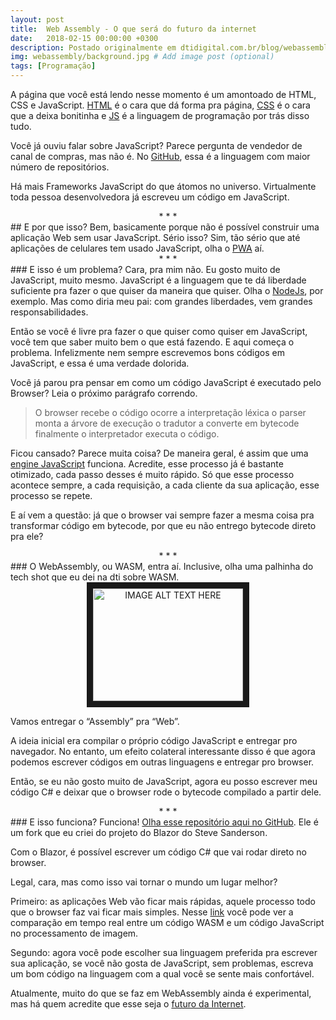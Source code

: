 ```yaml
---
layout: post
title:  Web Assembly - O que será do futuro da internet
date:   2018-02-15 00:00:00 +0300
description: Postado originalmente em dtidigital.com.br/blog/webassembly/
img: webassembly/background.jpg # Add image post (optional)
tags: [Programação]
---
```


A página que você está lendo nesse momento é um amontoado de HTML, CSS e JavaScript.
<a href="https://en.wikipedia.org/wiki/HTML" target="_blank">HTML</a> é o cara que dá forma pra página, 
<a href="https://en.wikipedia.org/wiki/Cascading_Style_Sheets" target="_blank">CSS</a> é o cara que a deixa bonitinha e 
<a href="http://blog.dtidigital.com.br/dicas-e-boas-praticas-com-javascript/" target="_blank">JS</a> é a linguagem de programação por trás disso tudo.

Você já ouviu falar sobre JavaScript? Parece pergunta de vendedor de canal de compras, mas não é. 
No <a href="http://githut.info/" target="_blank">GitHub</a>, essa é a linguagem com maior número de repositórios.

Há mais Frameworks JavaScript do que átomos no universo. Virtualmente toda pessoa desenvolvedora já escreveu um código em JavaScript.

<center>* * *</center>
## E por que isso?
Bem, basicamente porque não é possível construir uma aplicação Web sem usar JavaScript. Sério isso? Sim, tão sério que até aplicações de celulares tem usado JavaScript, olha o <a href="http://blog.dtidigital.com.br/progressivewebapps/" target="_blank">PWA</a> aí.

<center>* * *</center>
### E isso é um problema?
Cara, pra mim não. Eu gosto muito de JavaScript, muito mesmo. JavaScript é a linguagem que te dá liberdade suficiente pra fazer o que quiser da maneira que quiser. Olha o <a href="https://github.com/nodejs/node/wiki" target="_blank">NodeJs</a>, por exemplo. Mas como diria meu pai: com grandes liberdades, vem grandes responsabilidades.

Então se você é livre pra fazer o que quiser como quiser em JavaScript, você tem que saber muito bem o que está fazendo. E aqui começa o problema. Infelizmente nem sempre escrevemos bons códigos em JavaScript, e essa é uma verdade dolorida.

Você já parou pra pensar em como um código JavaScript é executado pelo Browser? Leia o próximo parágrafo correndo.

> O browser recebe o código ocorre a interpretação léxica o parser monta a árvore de execução o tradutor a converte em bytecode finalmente o interpretador executa o código.

Ficou cansado? Parece muita coisa? De maneira geral, é assim que uma <a href="https://developer.telerik.com/featured/a-guide-to-javascript-engines-for-idiots/" target="_blank">engine JavaScript</a> funciona. Acredite, esse processo já é bastante otimizado, cada passo desses é muito rápido. Só que esse processo acontece sempre, a cada requisição, a cada cliente da sua aplicação, esse processo se repete.

E aí vem a questão: já que o browser vai sempre fazer a mesma coisa pra transformar código em bytecode, por que eu não entrego bytecode direto pra ele?

<center>* * *</center>
### O WebAssembly, ou WASM, entra aí.
Inclusive, olha uma palhinha do tech shot que eu dei na dti sobre WASM.

<center>
<a href="http://www.youtube.com/watch?feature=player_embedded&v=8AvwLY5Q57I
" target="_blank"><img src="http://img.youtube.com/vi/8AvwLY5Q57I/3.jpg" 
alt="IMAGE ALT TEXT HERE" width="240" height="180" border="10" /></a>
</center>

Vamos entregar o “Assembly” pra “Web”.

A ideia inicial era compilar o próprio código JavaScript e entregar pro navegador. No entanto, um efeito colateral interessante disso é que agora podemos escrever códigos em outras linguagens e entregar pro browser.

Então, se eu não gosto muito de JavaScript, agora eu posso escrever meu código C# e deixar que o browser rode o bytecode compilado a partir dele.

<center>* * *</center>
### E isso funciona?
Funciona! <a href="https://github.com/matheusaraujo/Blazor" target="_blank">Olha esse repositório aqui no GitHub</a>. Ele é um fork que eu criei do projeto do Blazor do Steve Sanderson.

Com o Blazor, é possível escrever um código C# que vai rodar direto no browser.

Legal, cara, mas como isso vai tornar o mundo um lugar melhor?

Primeiro: as aplicações Web vão ficar mais rápidas, aquele processo todo que o browser faz vai ficar mais simples. Nesse <a href="https://d2jta7o2zej4pf.cloudfront.net/" target="_blank">link</a> você pode ver a comparação em tempo real entre um código WASM e um código JavaScript no processamento de imagem.

Segundo: agora você pode escolher sua linguagem preferida pra escrever sua aplicação, se você não gosta de JavaScript, sem problemas, escreva um bom código na linguagem com a qual você se sente mais confortável.

Atualmente, muito do que se faz em WebAssembly ainda é experimental, mas há quem acredite que esse seja o <a href="https://www.hanselman.com/blog/NETAndWebAssemblyIsThisTheFutureOfTheFrontend.aspx" target="_blank">futuro da Internet</a>.